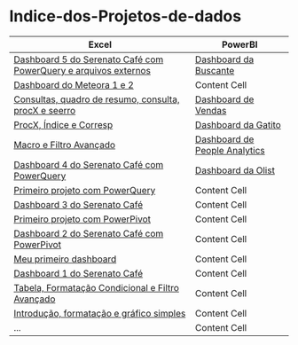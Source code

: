 # Indice-dos-Projetos-de-dados

| Excel | PowerBI |
| ------------- | ------------- |
| [Dashboard 5 do Serenato Café com PowerQuery e arquivos externos](https://github.com/dsCarneiro/Excel09.3-Dashboard-com-PowerQuery.git)  | [Dashboard da Buscante](https://github.com/dsCarneiro/PowerBI2.git)  |
| [Dashboard do Meteora 1 e 2](https://github.com/dsCarneiro/Excel11-Dashboard_PowerPivot_e_TBDinamica.git)  | Content Cell  |
| [Consultas, quadro de resumo, consulta, procX e seerro](https://github.com/dsCarneiro/Excel04-Seerro_Consulta_ProcX_e_QuadroDeResumo.git)  | [Dashboard de Vendas](https://github.com/dsCarneiro/PowerBI7.git)  |
| [ProcX, Índice e Corresp](https://github.com/dsCarneiro/Excel10-ProcX_Indice_e_Corresp.git)  | [Dashboard da Gatito](https://github.com/dsCarneiro/PowerBI1.git)  |
| [Macro e Filtro Avançado](https://github.com/dsCarneiro/Excel12-Macro_FiltroAvancado.git)  | [Dashboard de People Analytics](https://github.com/dsCarneiro/PowerBI6.git) |
| [Dashboard 4 do Serenato Café com PowerQuery](https://github.com/dsCarneiro/Excel09.2-DashBoard-com-PowerQuery.git)  | [Dashboard da Olist](https://github.com/dsCarneiro/PowerBI3.git)   |
| [Primeiro projeto com PowerQuery](https://github.com/dsCarneiro/Excel08-PowerQuery.git)  | Content Cell  |
| [Dashboard 3 do Serenato Café](https://github.com/dsCarneiro/Excel09-DashBoard-com-FiltroDeAno.git)  | Content Cell  |
| [Primeiro projeto com PowerPivot](https://github.com/dsCarneiro/Excel06-PowerPivot.git)  | Content Cell  |
| [Dashboard 2 do Serenato Café com PowerPivot](https://github.com/dsCarneiro/Excel07-Dashboard-usando-PowerPivot-e-segmentacao-de-dados.git)  | Content Cell  |
| [Meu primeiro dashboard](https://github.com/dsCarneiro/Excel03-Primeiro_Dashboard.git)  | Content Cell  |
| [Dashboard 1 do Serenato Café](https://github.com/dsCarneiro/Excel05-Dashboard_do_Serenato_Cafe.git)  | Content Cell  |
| [Tabela, Formatação Condicional e Filtro Avançado](https://github.com/dsCarneiro/Excel02-Tabela_FormatacaoCondicional_e_FiltroAvancado.git)  | Content Cell  |
| [Introdução, formatação e gráfico simples](https://github.com/dsCarneiro/Excel01-Introducao-formatacao-e-grafico-simples.git)  | Content Cell  |
| ...  | Content Cell  |
